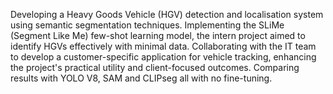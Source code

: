 Developing a Heavy Goods Vehicle (HGV) detection and localisation system using semantic segmentation techniques. Implementing the SLiMe (Segment Like Me) few-shot learning model, the intern project aimed to identify HGVs effectively with minimal data. 
Collaborating with the IT team to develop a customer-specific application for vehicle tracking, enhancing the project's practical utility and client-focused outcomes.
Comparing results with YOLO V8, SAM and CLIPseg all with no fine-tuning.
